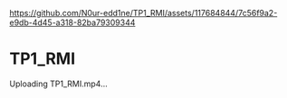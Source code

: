 
https://github.com/N0ur-edd1ne/TP1_RMI/assets/117684844/7c56f9a2-e9db-4d45-a318-82ba79309344
# TP1_RMI

Uploading TP1_RMI.mp4…
